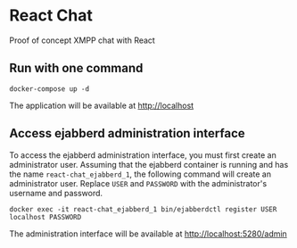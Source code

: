 # React Chat

Proof of concept XMPP chat with React 

## Run with one command
```shell
docker-compose up -d
```

The application will be available at [http://localhost](http://localhost)

## Access ejabberd administration interface
To access the ejabberd administration interface, you must first create an administrator user. Assuming that the ejabberd container is running and has the name `react-chat_ejabberd_1`, the following command will create an administrator user. Replace `USER` and `PASSWORD` with the administrator's username and password.
```shell
docker exec -it react-chat_ejabberd_1 bin/ejabberdctl register USER localhost PASSWORD
```
The administration interface will be available at [http://localhost:5280/admin](http://localhost:5280/admin)
